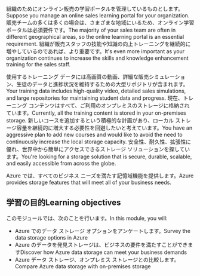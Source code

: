 <span data-ttu-id="56a44-101">組織のためにオンライン販売の学習ポータルを管理しているものとします。</span><span class="sxs-lookup"><span data-stu-id="56a44-101">Suppose you manage an online sales learning portal for your organization.</span></span> <span data-ttu-id="56a44-102">販売チームの多くは多くの場合は、さまざまな地域にいるため、オンライン学習ポータルは必須要件です。</span><span class="sxs-lookup"><span data-stu-id="56a44-102">The majority of your sales team are often in different geographical areas, so the online learning portal is an essential requirement.</span></span> <span data-ttu-id="56a44-103">組織が販売スタッフの技能や知識の向上トレーニングを継続的に増やしているのであれば、より重要です。</span><span class="sxs-lookup"><span data-stu-id="56a44-103">It's even more important as your organization continues to increase the skills and knowledge enhancement training for the sales staff.</span></span>

<span data-ttu-id="56a44-104">使用するトレーニング データには高画質の動画、詳細な販売シミュレーション、生徒のデータと進捗状況を維持するための大型リポジトリが含まれます。</span><span class="sxs-lookup"><span data-stu-id="56a44-104">Your training data includes high-quality video, detailed sales simulations, and large repositories for maintaining student data and progress.</span></span> <span data-ttu-id="56a44-105">現在、トレーニング コンテンツはすべて、ご利用のオンプレミスのストレージに格納されています。</span><span class="sxs-lookup"><span data-stu-id="56a44-105">Currently, all the training content is stored in your on-premises storage.</span></span> <span data-ttu-id="56a44-106">新しいコースを追加するという積極的な計画があり、ローカル ストレージ容量を継続的に増大する必要性を回避したいと考えています。</span><span class="sxs-lookup"><span data-stu-id="56a44-106">You have an aggressive plan to add new courses and would like to avoid the need to continuously increase the local storage capacity.</span></span>
<span data-ttu-id="56a44-107">安全性、耐久性、拡張性に優れ、世界中から簡単にアクセスできるストレージ ソリューションを探しています。</span><span class="sxs-lookup"><span data-stu-id="56a44-107">You're looking for a storage solution that is secure, durable, scalable, and easily accessible from across the globe.</span></span>

<span data-ttu-id="56a44-108">Azure では、すべてのビジネス ニーズを満たす記憶域機能を提供します。</span><span class="sxs-lookup"><span data-stu-id="56a44-108">Azure provides storage features that will meet all of your business needs.</span></span>

## <a name="learning-objectives"></a><span data-ttu-id="56a44-109">学習の目的</span><span class="sxs-lookup"><span data-stu-id="56a44-109">Learning objectives</span></span>

<span data-ttu-id="56a44-110">このモジュールでは、次のことを行います。</span><span class="sxs-lookup"><span data-stu-id="56a44-110">In this module, you will:</span></span>

- <span data-ttu-id="56a44-111">Azure でのデータ ストレージ オプションをアンケートします。</span><span class="sxs-lookup"><span data-stu-id="56a44-111">Survey the data storage options in Azure</span></span>
- <span data-ttu-id="56a44-112">Azure のデータを発見ストレージは、ビジネスの要件を満たすことができます</span><span class="sxs-lookup"><span data-stu-id="56a44-112">Discover how Azure data storage can meet your business demands</span></span>
- <span data-ttu-id="56a44-113">Azure データ ストレージ、オンプレミス ストレージとの比較します。</span><span class="sxs-lookup"><span data-stu-id="56a44-113">Compare Azure data storage with on-premises storage</span></span>